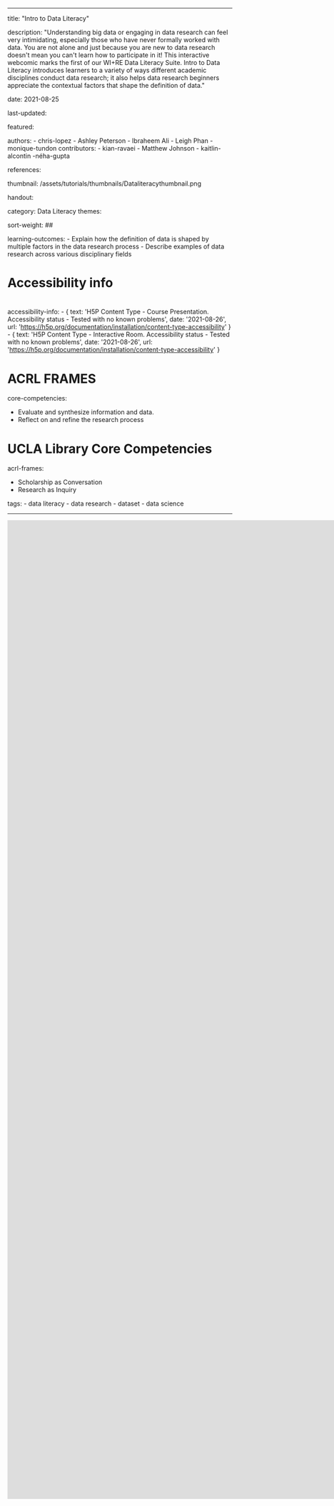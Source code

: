 ---

title:  "Intro to Data Literacy"

description: "Understanding big data or engaging in data research can feel very intimidating, especially those who have never formally worked with data. You are not alone and just because you are new to data research doesn't mean you can't learn how to participate in it! This interactive webcomic marks the first of our WI+RE Data Literacy Suite. Intro to Data Literacy introduces learners to a variety of ways different academic disciplines conduct data research; it also helps data research beginners appreciate the contextual factors that shape the definition of data."

date:   2021-08-25

last-updated: 

featured: 

authors:
    - chris-lopez
    - Ashley Peterson
    - Ibraheem Ali
    - Leigh Phan
    -monique-tundon
contributors:
    - kian-ravaei
    - Matthew Johnson
    - kaitlin-alcontin
    -néha-gupta

references:

thumbnail: /assets/tutorials/thumbnails/Dataliteracythumbnail.png

handout:

category: Data Literacy
themes: 

sort-weight: ##

learning-outcomes:
    - Explain how the definition of data is shaped by multiple factors in the data research process
    - Describe examples of data research across various disciplinary fields
# ######
# Accessibility info
# ######
accessibility-info:
    - { text: 'H5P Content Type - Course Presentation. Accessibility status - Tested with no known problems', date: '2021-08-26', url: 'https://h5p.org/documentation/installation/content-type-accessibility' }
    - { text: 'H5P Content Type - Interactive Room. Accessibility status - Tested with no known problems', date: '2021-08-26', url: 'https://h5p.org/documentation/installation/content-type-accessibility' }
    
# ACRL FRAMES
core-competencies:
 - Evaluate and synthesize information and data.
 - Reflect on and refine the research process
# UCLA Library Core Competencies
acrl-frames:
 - Scholarship as Conversation
 - Research as Inquiry

tags:
    - data literacy
    - data research
    - dataset
    - data science
    
  ---
<iframe src="https://ccle.ucla.edu/mod/hvp/embed.php?id=3833277" width="1559" height="2193" frameborder="0" allowfullscreen="allowfullscreen" title="UCLA Library Data Literacy Series"></iframe><script src="https://ccle.ucla.edu/mod/hvp/library/js/h5p-resizer.js" charset="UTF-8"></script>
